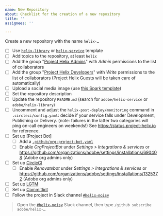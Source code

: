 ```yaml
---
name: New Repository
about: Checklist for the creation of a new repository
title: ''
assignees: ''

---
```


Create a new repository with the name `helix-…`

- [ ] Use [`helix-library`](https://github.com/adobe/helix-library) or [`helix-service`](https://github.com/adobe/helix-service) template
- [ ] Add topics to the repository, at least `helix`
- [ ] Add the group "[Project Helix Admins](https://github.com/orgs/adobe/teams/project-helix-admins)" with *Admin* permissions to the list of collaborators
- [ ] Add the group "[Project Helix Developers](https://github.com/orgs/adobe/teams/project-helix-developers)" with *Write* permissions to the list of collaborators (Project Helix Guests will be taken care of automatically) 
- [ ] Upload a social media image (use [this Spark template](https://spark.adobe.com/post/7srrIXaQVTw67/))
- [ ] Set the repository description
- [ ] Update the repository `README.md` (search for `adobe/helix-service` or `adobe/helix-library`)
- [ ] Uncomment and adjust the `helix-post-deploy/monitoring` command in `.circleci/config.yaml`: decide if your service falls under Development, Publishing or Delivery. (note: failures in the latter two categories will ping on-call engineers on weekends!) See https://status.project-helix.io for reference.
- [ ] Set up [Project Bot]
  - [ ] Add a [`.github/org-project-bot.yaml`](https://github.com/adobe/helix-cli/blob/master/.github/org-project-bot.yaml)
  - [ ] Enable _OrgProjectBot_ under _Settings > Integrations & services_ or https://github.com/organizations/adobe/settings/installations/690408 (Adobe org admins only)
- [ ] Set up [CircleCI](https://circleci.com/add-projects/gh/adobe)
  - [ ] Enable _Renovatebot_ under _Settings > Integrations & services_ or https://github.com/organizations/adobe/settings/installations/1325372 (Adobe org admins only)
- [ ] Set up [LGTM](https://github.com/organizations/adobe/settings/installations/870657)
- [ ] Set up [Commitlint](https://github.com/organizations/adobe/settings/installations/728398)
- [ ] Follow the project in Slack channel [`#helix-noisy`](https://cq-dev.slack.com/archives/C9HH8J553/)
> Open the [`#helix-noisy`](https://cq-dev.slack.com/archives/C9HH8J553/) Slack channel, then type `/github subscribe adobe/helix-…`
